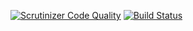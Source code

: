 [![Scrutinizer Code Quality](https://scrutinizer-ci.com/g/smuzi-ua/dumka-backend/badges/quality-score.png?b=master
)](https://scrutinizer-ci.com/g/smuzi-ua/dumka-backend/badges/quality-score.png?b=master)
[![Build Status](https://scrutinizer-ci.com/g/smuzi-ua/dumka-backend/badges/build.png?b=master)](https://scrutinizer-ci.com/g/smuzi-ua/dumka-backend/build-status/master)
